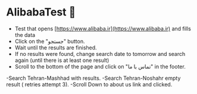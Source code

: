 # AlibabaTest 🚀

- Test that opens [https://www.alibaba.ir](https://www.alibaba.ir) and fills the data 
- Click on the "جستجو" button.
- Wait until the results are finished.
- If no results were found, change search date to tomorrow and search again (until there is at least one result)
- Scroll to the bottom of the page and click on "تماس با ما" in the footer.

-Search Tehran-Mashhad with results.
-Search Tehran-Noshahr empty result ( retries attempt 3).
-Scroll Down to about us link and clicked.



